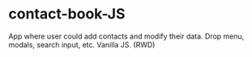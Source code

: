 # contact-book-JS
App where user could add contacts and modify their data. Drop menu, modals, search input, etc. Vanilla JS. (RWD)
